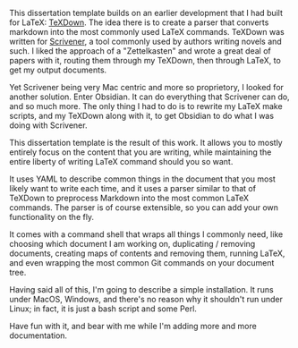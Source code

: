 This dissertation template builds on an earlier development that I had built for LaTeX: [TeXDown](https://github.com/mnott/texdown). The idea there is to create a parser that converts markdown into the most commonly used LaTeX commands. TeXDown was written for [Scrivener](https://www.literatureandlatte.com/scrivener/overview), a tool commonly used by authors writing novels and such. I liked the approach of a "Zettelkasten" and wrote a great deal of papers with it, routing them through my TeXDown, then through LaTeX, to get my output documents.

Yet Scrivener being very Mac centric and more so proprietory, I looked for another solution. Enter Obsidian. It can do everything that Scrivener can do, and so much more. The only thing I had to do is to rewrite my LaTeX make scripts, and my TeXDown along with it, to get Obsidian to do what I was doing with Scrivener.

This dissertation template is the result of this work. It allows you to mostly entirely focus on the content that you are writing, while maintaining the entire liberty of writing LaTeX command should you so want.

It uses YAML to describe common things in the document that you most likely want to write each time, and it uses a parser similar to that of TeXDown to preprocess Markdown into the most common LaTeX commands. The parser is of course extensible, so you can add your own functionality on the fly.

It comes with a command shell that wraps all things I commonly need, like choosing which document I am working on, duplicating / removing documents, creating maps of contents and removing them, running LaTeX, and even wrapping the most common Git commands on your document tree.

Having said all of this, I'm going to describe a simple installation. It runs under MacOS, Windows, and there's no reason why it shouldn't run under Linux; in fact, it is just a bash script and some Perl.

Have fun with it, and bear with me while I'm adding more and more documentation.